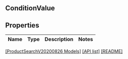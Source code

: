 ## ConditionValue

## Properties

Name | Type | Description | Notes
------------ | ------------- | ------------- | -------------

[[ProductSearchV20200826 Models]](../) [[API list]](../../Api) [[README]](../../../README.md)
